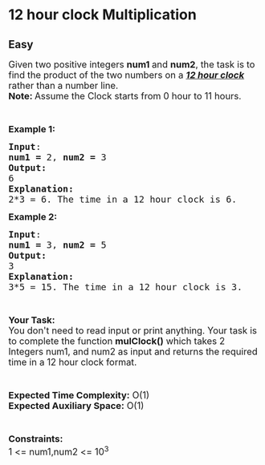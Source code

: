 # 12 hour clock Multiplication
## Easy
<div class="problems_problem_content__Xm_eO"><p><span style="font-size:18px">Given two positive integers&nbsp;<strong>num1&nbsp;</strong>and&nbsp;<strong>num2</strong>, the task is to find&nbsp;the product&nbsp;of the two numbers&nbsp;on a <em><u><strong>12 hour clock</strong></u><strong> </strong></em>rather than a number line.<br>
<strong>Note: </strong>Assume the Clock starts from 0 hour to 11 hours.</span></p>

<p>&nbsp;</p>

<p><span style="font-size:18px"><strong>Example 1:</strong></span></p>

<pre><span style="font-size:18px"><strong>Input</strong>:</span>
<span style="font-size:18px"><strong>num1 = </strong>2, <strong>num2 = </strong>3</span>
<span style="font-size:18px"><strong>Output:</strong></span>
<span style="font-size:18px">6</span>
<span style="font-size:18px"><strong>Explanation:</strong></span>
<span style="font-size:18px">2*3 = 6. The time in a 12 hour clock is 6.</span></pre>

<p><span style="font-size:18px"><strong>Example 2:</strong></span></p>

<pre><span style="font-size:18px"><strong>Input</strong>:</span>
<span style="font-size:18px"><strong>num1 = </strong>3, <strong>num2 = </strong>5</span>
<span style="font-size:18px"><strong>Output:</strong></span>
<span style="font-size:18px">3</span>
<span style="font-size:18px"><strong>Explanation:</strong></span>
<span style="font-size:18px">3*5 = 15. The time in a 12 hour clock is 3.</span></pre>

<p>&nbsp;</p>

<p><span style="font-size:18px"><strong>Your Task:</strong><br>
You don't need to read input or print anything. Your task is to complete the function <strong>mulClock()</strong> which takes 2 Integers num1, and num2 as input and returns the required time in a 12 hour clock format.</span></p>

<p>&nbsp;</p>

<p><span style="font-size:18px"><strong>Expected Time Complexity:</strong> O(1)<br>
<strong>Expected Auxiliary Space:</strong> O(1)</span></p>

<p>&nbsp;</p>

<p><span style="font-size:18px"><strong>Constraints:</strong></span><br>
<span style="font-size:18px">1 &lt;= num1,num2 &lt;= 10<sup>3</sup></span></p>
</div>
